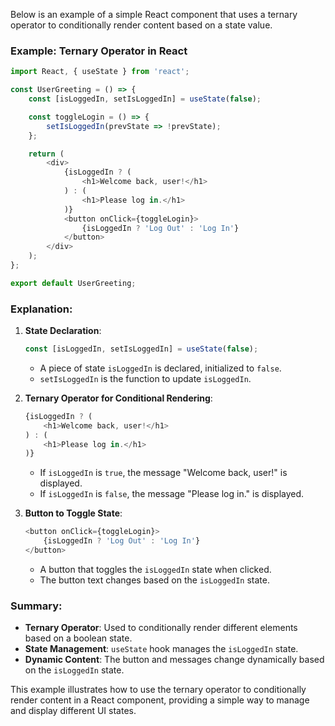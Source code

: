 Below is an example of a simple React component that uses a ternary operator to conditionally render content based on a state value.

### Example: Ternary Operator in React

```javascript
import React, { useState } from 'react';

const UserGreeting = () => {
    const [isLoggedIn, setIsLoggedIn] = useState(false);

    const toggleLogin = () => {
        setIsLoggedIn(prevState => !prevState);
    };

    return (
        <div>
            {isLoggedIn ? (
                <h1>Welcome back, user!</h1>
            ) : (
                <h1>Please log in.</h1>
            )}
            <button onClick={toggleLogin}>
                {isLoggedIn ? 'Log Out' : 'Log In'}
            </button>
        </div>
    );
};

export default UserGreeting;
```

### Explanation:

1. **State Declaration**:
    ```javascript
    const [isLoggedIn, setIsLoggedIn] = useState(false);
    ```
    - A piece of state `isLoggedIn` is declared, initialized to `false`.
    - `setIsLoggedIn` is the function to update `isLoggedIn`.

2. **Ternary Operator for Conditional Rendering**:
    ```javascript
    {isLoggedIn ? (
        <h1>Welcome back, user!</h1>
    ) : (
        <h1>Please log in.</h1>
    )}
    ```
    - If `isLoggedIn` is `true`, the message "Welcome back, user!" is displayed.
    - If `isLoggedIn` is `false`, the message "Please log in." is displayed.

3. **Button to Toggle State**:
    ```javascript
    <button onClick={toggleLogin}>
        {isLoggedIn ? 'Log Out' : 'Log In'}
    </button>
    ```
    - A button that toggles the `isLoggedIn` state when clicked.
    - The button text changes based on the `isLoggedIn` state.

### Summary:

- **Ternary Operator**: Used to conditionally render different elements based on a boolean state.
- **State Management**: `useState` hook manages the `isLoggedIn` state.
- **Dynamic Content**: The button and messages change dynamically based on the `isLoggedIn` state.

This example illustrates how to use the ternary operator to conditionally render content in a React component, providing a simple way to manage and display different UI states.